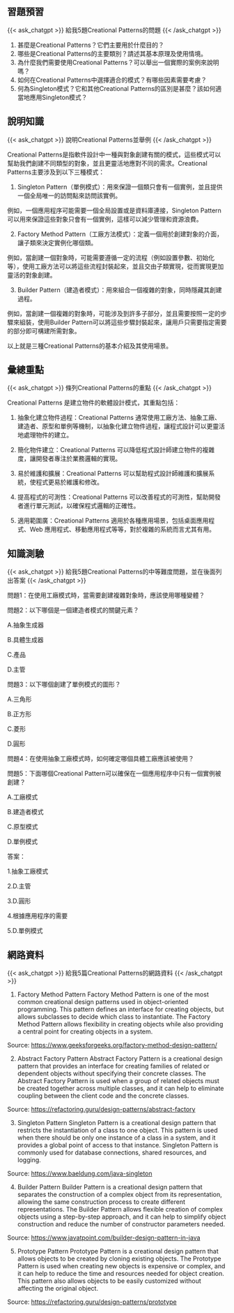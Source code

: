 ## 習題預習
{{< ask_chatgpt >}}
給我5題Creational Patterns的問題
{{< /ask_chatgpt >}}



1. 甚麼是Creational Patterns？它們主要用於什麼目的？
2. 哪些是Creational Patterns的主要類別？請述其基本原理及使用情境。
3. 為什麼我們需要使用Creational Patterns？可以舉出一個實際的案例來說明嗎？
4. 如何在Creational Patterns中選擇適合的模式？有哪些因素需要考慮？
5. 何為Singleton模式？它和其他Creational Patterns的區別是甚麼？該如何適當地應用Singleton模式？   

## 說明知識
{{< ask_chatgpt >}}
說明Creational Patterns並舉例
{{< /ask_chatgpt >}}



Creational Patterns是指軟件設計中一種與對象創建有關的模式，這些模式可以幫助我們創建不同類型的對象，並且更靈活地應對不同的需求。Creational Patterns主要涉及到以下三種模式： 

1. Singleton Pattern（單例模式）：用來保證一個類只會有一個實例，並且提供一個全局唯一的訪問點來訪問該實例。 

例如，一個應用程序可能需要一個全局設置或是資料庫連接，Singleton Pattern可以用來保證這些對象只會有一個實例，這樣可以減少管理和資源浪費。 

2. Factory Method Pattern（工廠方法模式）：定義一個用於創建對象的介面，讓子類來決定實例化哪個類。 

例如，當創建一個對象時，可能需要遵循一定的流程（例如設置參數、初始化等），使用工廠方法可以將這些流程封裝起來，並且交由子類實現，從而實現更加靈活的對象創建。 

3. Builder Pattern（建造者模式）：用來組合一個複雜的對象，同時隱藏其創建過程。 

例如，當創建一個複雜的對象時，可能涉及到許多子部分，並且需要按照一定的步驟來組裝，使用Builder Pattern可以將這些步驟封裝起來，讓用戶只需要指定需要的部分即可構建所需對象。 

以上就是三種Creational Patterns的基本介紹及其使用場景。   

## 彙總重點
{{< ask_chatgpt >}}
條列Creational Patterns的重點
{{< /ask_chatgpt >}}



Creational Patterns 是建立物件的軟體設計模式，其重點包括：

1. 抽象化建立物件過程：Creational Patterns 通常使用工廠方法、抽象工廠、建造者、原型和單例等機制，以抽象化建立物件過程，讓程式設計可以更靈活地處理物件的建立。

2. 簡化物件建立：Creational Patterns 可以降低程式設計師建立物件的複雜度，讓開發者專注於業務邏輯的實現。

3. 易於維護和擴展：Creational Patterns 可以幫助程式設計師維護和擴展系統，使程式更易於維護和修改。

4. 提高程式的可測性：Creational Patterns 可以改善程式的可測性，幫助開發者進行單元測試，以確保程式邏輯的正確性。

5. 適用範圍廣：Creational Patterns 適用於各種應用場景，包括桌面應用程式、Web 應用程式、移動應用程式等等，對於複雜的系統而言尤其有用。   

## 知識測驗
{{< ask_chatgpt >}}
給我5題Creational Patterns的中等難度問題，並在後面列出答案
{{< /ask_chatgpt >}}



問題1：在使用工廠模式時，當需要創建複雜對象時，應該使用哪種變體？

問題2：以下哪個是一個建造者模式的關鍵元素？

A.抽象生成器

B.具體生成器

C.產品

D.主管

問題3：以下哪個創建了單例模式的圖形？

A.三角形

B.正方形

C.菱形

D.圓形

問題4：在使用抽象工廠模式時，如何確定哪個具體工廠應該被使用？

問題5：下面哪個Creational Pattern可以確保在一個應用程序中只有一個實例被創建？

A.工廠模式

B.建造者模式

C.原型模式

D.單例模式

答案：

1.抽象工廠模式

2.D.主管

3.D.圓形

4.根據應用程序的需要

5.D.單例模式   

## 網路資料
{{< ask_chatgpt >}}
給我5篇Creational Patterns的網路資料
{{< /ask_chatgpt >}}



1. Factory Method Pattern
Factory Method Pattern is one of the most common creational design patterns used in object-oriented programming. This pattern defines an interface for creating objects, but allows subclasses to decide which class to instantiate. The Factory Method Pattern allows flexibility in creating objects while also providing a central point for creating objects in a system.

Source: https://www.geeksforgeeks.org/factory-method-design-pattern/

2. Abstract Factory Pattern
Abstract Factory Pattern is a creational design pattern that provides an interface for creating families of related or dependent objects without specifying their concrete classes. The Abstract Factory Pattern is used when a group of related objects must be created together across multiple classes, and it can help to eliminate coupling between the client code and the concrete classes.

Source: https://refactoring.guru/design-patterns/abstract-factory

3. Singleton Pattern
Singleton Pattern is a creational design pattern that restricts the instantiation of a class to one object. This pattern is used when there should be only one instance of a class in a system, and it provides a global point of access to that instance. Singleton Pattern is commonly used for database connections, shared resources, and logging.

Source: https://www.baeldung.com/java-singleton

4. Builder Pattern
Builder Pattern is a creational design pattern that separates the construction of a complex object from its representation, allowing the same construction process to create different representations. The Builder Pattern allows flexible creation of complex objects using a step-by-step approach, and it can help to simplify object construction and reduce the number of constructor parameters needed.

Source: https://www.javatpoint.com/builder-design-pattern-in-java

5. Prototype Pattern
Prototype Pattern is a creational design pattern that allows objects to be created by cloning existing objects. The Prototype Pattern is used when creating new objects is expensive or complex, and it can help to reduce the time and resources needed for object creation. This pattern also allows objects to be easily customized without affecting the original object.

Source: https://refactoring.guru/design-patterns/prototype   

